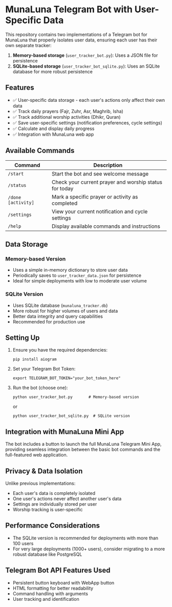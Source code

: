 # MunaLuna Telegram Bot with User-Specific Data

This repository contains two implementations of a Telegram bot for MunaLuna that properly isolates user data, ensuring each user has their own separate tracker:

1. **Memory-based storage** (`user_tracker_bot.py`): Uses a JSON file for persistence
2. **SQLite-based storage** (`user_tracker_bot_sqlite.py`): Uses an SQLite database for more robust persistence

## Features

- ✅ User-specific data storage - each user's actions only affect their own data
- ✅ Track daily prayers (Fajr, Zuhr, Asr, Maghrib, Isha)
- ✅ Track additional worship activities (Dhikr, Quran)
- ✅ Save user-specific settings (notification preferences, cycle settings)
- ✅ Calculate and display daily progress
- ✅ Integration with MunaLuna web app

## Available Commands

| Command | Description |
|---------|-------------|
| `/start` | Start the bot and see welcome message |
| `/status` | Check your current prayer and worship status for today |
| `/done [activity]` | Mark a specific prayer or activity as completed |
| `/settings` | View your current notification and cycle settings |
| `/help` | Display available commands and instructions |

## Data Storage

### Memory-based Version
- Uses a simple in-memory dictionary to store user data
- Periodically saves to `user_tracker_data.json` for persistence
- Ideal for simple deployments with low to moderate user volume

### SQLite Version
- Uses SQLite database (`munaluna_tracker.db`)
- More robust for higher volumes of users and data
- Better data integrity and query capabilities
- Recommended for production use

## Setting Up

1. Ensure you have the required dependencies:
   ```
   pip install aiogram
   ```

2. Set your Telegram Bot Token:
   ```
   export TELEGRAM_BOT_TOKEN="your_bot_token_here"
   ```

3. Run the bot (choose one):
   ```
   python user_tracker_bot.py       # Memory-based version
   ```
   or
   ```
   python user_tracker_bot_sqlite.py  # SQLite version
   ```

## Integration with MunaLuna Mini App

The bot includes a button to launch the full MunaLuna Telegram Mini App, providing seamless integration between the basic bot commands and the full-featured web application.

## Privacy & Data Isolation

Unlike previous implementations:
- Each user's data is completely isolated
- One user's actions never affect another user's data
- Settings are individually stored per user
- Worship tracking is user-specific

## Performance Considerations

- The SQLite version is recommended for deployments with more than 100 users
- For very large deployments (1000+ users), consider migrating to a more robust database like PostgreSQL

## Telegram Bot API Features Used

- Persistent button keyboard with WebApp button
- HTML formatting for better readability
- Command handling with arguments
- User tracking and identification